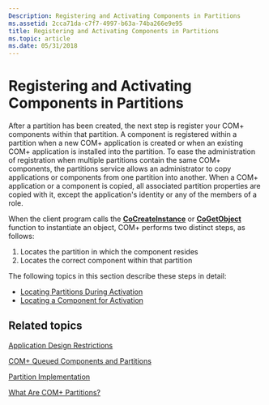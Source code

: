 ```yaml
---
Description: Registering and Activating Components in Partitions
ms.assetid: 2cca71da-c7f7-4997-b63a-74ba266e9e95
title: Registering and Activating Components in Partitions
ms.topic: article
ms.date: 05/31/2018
---
```


# Registering and Activating Components in Partitions

After a partition has been created, the next step is register your COM+ components within that partition. A component is registered within a partition when a new COM+ application is created or when an existing COM+ application is installed into the partition. To ease the administration of registration when multiple partitions contain the same COM+ components, the partitions service allows an administrator to copy applications or components from one partition into another. When a COM+ application or a component is copied, all associated partition properties are copied with it, except the application's identity or any of the members of a role.

When the client program calls the [**CoCreateInstance**](https://docs.microsoft.com/windows/desktop/api/combaseapi/nf-combaseapi-cocreateinstance) or [**CoGetObject**](https://docs.microsoft.com/windows/desktop/api/objbase/nf-objbase-cogetobject) function to instantiate an object, COM+ performs two distinct steps, as follows:

1.  Locates the partition in which the component resides
2.  Locates the correct component within that partition

The following topics in this section describe these steps in detail:

-   [Locating Partitions During Activation](locating-partitions-during-activation.md)
-   [Locating a Component for Activation](locating-a-component-for-activation.md)

## Related topics

<dl> <dt>

[Application Design Restrictions](application-design-restrictions.md)
</dt> <dt>

[COM+ Queued Components and Partitions](com--queued-components-and-partitions.md)
</dt> <dt>

[Partition Implementation](partition-implementation.md)
</dt> <dt>

[What Are COM+ Partitions?](what-are-com--partitions-.md)
</dt> </dl>

 

 



